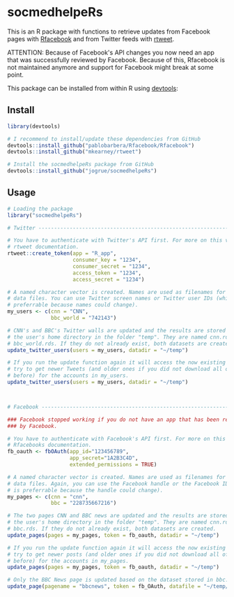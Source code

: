# socmedhelpeRs
This is an R package with functions to retrieve updates from Facebook pages
with [Rfacebook](https://github.com/pablobarbera/Rfacebook/Rfacebook) and from
Twitter feeds with [rtweet](https://github.com/mkearney/rtweet).

ATTENTION: Because of Facebook's API changes you now need an app that was
successfully reviewed by Facebook. Because of this, Rfacebook is not maintained
anymore and support for Facebook might break at some point.

This package can be installed from within R using
[devtools](https://github.com/hadley/devtools):


## Install

```R
library(devtools)

# I recommend to install/update these dependencies from GitHub
devtools::install_github("pablobarbera/Rfacebook/Rfacebook")
devtools::install_github("mkearney/rtweet")

# Install the socmedhelpeRs package from GitHub
devtools::install_github("jogrue/socmedhelpeRs")
```



## Usage

```R
# Loading the package
library("socmedhelpeRs")

# Twitter -----------------------------------------------------------------

# You have to authenticate with Twitter's API first. For more on this visit
# rtweet documentation.
rtweet::create_token(app = "R_app",
                     consumer_key = "1234",
                     consumer_secret = "1234",
                     access_token = "1234",
                     access_secret = "1234")

# A named character vector is created. Names are used as filenames for the rds
# data files. You can use Twitter screen names or Twitter user IDs (which is
# preferrable because names could change).
my_users <- c(cnn = "CNN",
              bbc_world = "742143")

# CNN's and BBC's Twitter walls are updated and the results are stored in
# the user's home directory in the folder "temp". They are named cnn.rds and
# bbc_world.rds. If they do not already exist, both datasets are created.
update_twitter_users(users = my_users, datadir = "~/temp")

# If you run the update function again it will access the now existing files and
# try to get newer Tweets (and older ones if you did not download all of them
# before) for the accounts in my_users.
update_twitter_users(users = my_users, datadir = "~/temp")



# Facebook ----------------------------------------------------------------

### Facebook stopped working if you do not have an app that has been reviewed
### by Facebook.

# You have to authenticate with Facebook's API first. For more on this visit
# Rfacebooks documentation.
fb_oauth <- fbOAuth(app_id="123456789",
                    app_secret="1A2B3C4D",
                    extended_permissions = TRUE)

# A named character vector is created. Names are used as filenames for the rds
# data files. Again, you can use the Facebook handle or the Facebook ID (which
# is preferrable because the handle could change).
my_pages <- c(cnn = "cnn",
              bbc = "228735667216")

# The two pages CNN and BBC news are updated and the results are stored in
# the user's home directory in the folder "temp". They are named cnn.rds and
# bbc.rds. If they do not already exist, both datasets are created.
update_pages(pages = my_pages, token = fb_oauth, datadir = "~/temp")

# If you run the update function again it will access the now existing files and
# try to get newer posts (and older ones if you did not download all of them
# before) for the accounts in my_pages.
update_pages(pages = my_pages, token = fb_oauth, datadir = "~/temp")

# Only the BBC News page is updated based on the dataset stored in bbc.rds.
update_page(pagename = "bbcnews", token = fb_OAuth, datafile = "~/temp/bbc.rds")
```

